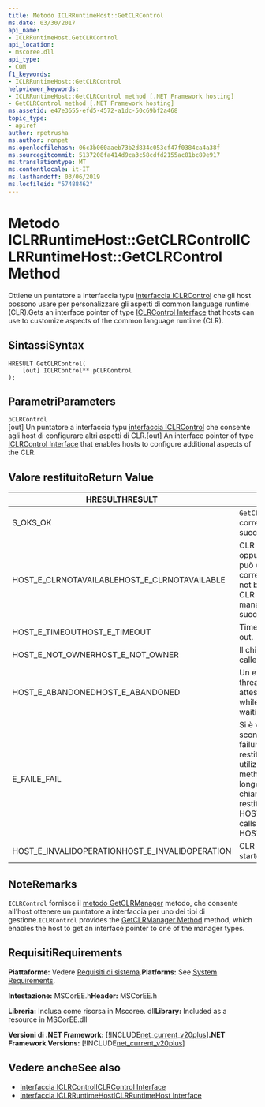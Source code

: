 ```yaml
---
title: Metodo ICLRRuntimeHost::GetCLRControl
ms.date: 03/30/2017
api_name:
- ICLRRuntimeHost.GetCLRControl
api_location:
- mscoree.dll
api_type:
- COM
f1_keywords:
- ICLRRuntimeHost::GetCLRControl
helpviewer_keywords:
- ICLRRuntimeHost::GetCLRControl method [.NET Framework hosting]
- GetCLRControl method [.NET Framework hosting]
ms.assetid: e47e3655-efd5-4572-a1dc-50c69bf2a468
topic_type:
- apiref
author: rpetrusha
ms.author: ronpet
ms.openlocfilehash: 06c3b060aaeb73b2d834c053cf47f0384ca4a38f
ms.sourcegitcommit: 5137208fa414d9ca3c58cdfd2155ac81bc89e917
ms.translationtype: MT
ms.contentlocale: it-IT
ms.lasthandoff: 03/06/2019
ms.locfileid: "57488462"
---
```

# <a name="iclrruntimehostgetclrcontrol-method"></a><span data-ttu-id="8eaa1-102">Metodo ICLRRuntimeHost::GetCLRControl</span><span class="sxs-lookup"><span data-stu-id="8eaa1-102">ICLRRuntimeHost::GetCLRControl Method</span></span>
<span data-ttu-id="8eaa1-103">Ottiene un puntatore a interfaccia typu [interfaccia ICLRControl](../../../../docs/framework/unmanaged-api/hosting/iclrcontrol-interface.md) che gli host possono usare per personalizzare gli aspetti di common language runtime (CLR).</span><span class="sxs-lookup"><span data-stu-id="8eaa1-103">Gets an interface pointer of type [ICLRControl Interface](../../../../docs/framework/unmanaged-api/hosting/iclrcontrol-interface.md) that hosts can use to customize aspects of the common language runtime (CLR).</span></span>  
  
## <a name="syntax"></a><span data-ttu-id="8eaa1-104">Sintassi</span><span class="sxs-lookup"><span data-stu-id="8eaa1-104">Syntax</span></span>  
  
```  
HRESULT GetCLRControl(  
    [out] ICLRControl** pCLRControl  
);  
```  
  
## <a name="parameters"></a><span data-ttu-id="8eaa1-105">Parametri</span><span class="sxs-lookup"><span data-stu-id="8eaa1-105">Parameters</span></span>  
 `pCLRControl`  
 <span data-ttu-id="8eaa1-106">[out] Un puntatore a interfaccia typu [interfaccia ICLRControl](../../../../docs/framework/unmanaged-api/hosting/iclrcontrol-interface.md) che consente agli host di configurare altri aspetti di CLR.</span><span class="sxs-lookup"><span data-stu-id="8eaa1-106">[out] An interface pointer of type [ICLRControl Interface](../../../../docs/framework/unmanaged-api/hosting/iclrcontrol-interface.md) that enables hosts to configure additional aspects of the CLR.</span></span>  
  
## <a name="return-value"></a><span data-ttu-id="8eaa1-107">Valore restituito</span><span class="sxs-lookup"><span data-stu-id="8eaa1-107">Return Value</span></span>  
  
|<span data-ttu-id="8eaa1-108">HRESULT</span><span class="sxs-lookup"><span data-stu-id="8eaa1-108">HRESULT</span></span>|<span data-ttu-id="8eaa1-109">Descrizione</span><span class="sxs-lookup"><span data-stu-id="8eaa1-109">Description</span></span>|  
|-------------|-----------------|  
|<span data-ttu-id="8eaa1-110">S_OK</span><span class="sxs-lookup"><span data-stu-id="8eaa1-110">S_OK</span></span>|<span data-ttu-id="8eaa1-111">`GetCLRControl` stato restituito correttamente.</span><span class="sxs-lookup"><span data-stu-id="8eaa1-111">`GetCLRControl` returned successfully.</span></span>|  
|<span data-ttu-id="8eaa1-112">HOST_E_CLRNOTAVAILABLE</span><span class="sxs-lookup"><span data-stu-id="8eaa1-112">HOST_E_CLRNOTAVAILABLE</span></span>|<span data-ttu-id="8eaa1-113">CLR non è stato caricato in un processo oppure si trova in uno stato in cui non può eseguire codice gestito o elaborare correttamente la chiamata.</span><span class="sxs-lookup"><span data-stu-id="8eaa1-113">The CLR has not been loaded into a process, or the CLR is in a state in which it cannot run managed code or process the call successfully.</span></span>|  
|<span data-ttu-id="8eaa1-114">HOST_E_TIMEOUT</span><span class="sxs-lookup"><span data-stu-id="8eaa1-114">HOST_E_TIMEOUT</span></span>|<span data-ttu-id="8eaa1-115">Timeout della chiamata.</span><span class="sxs-lookup"><span data-stu-id="8eaa1-115">The call timed out.</span></span>|  
|<span data-ttu-id="8eaa1-116">HOST_E_NOT_OWNER</span><span class="sxs-lookup"><span data-stu-id="8eaa1-116">HOST_E_NOT_OWNER</span></span>|<span data-ttu-id="8eaa1-117">Il chiamante non possiede il blocco.</span><span class="sxs-lookup"><span data-stu-id="8eaa1-117">The caller does not own the lock.</span></span>|  
|<span data-ttu-id="8eaa1-118">HOST_E_ABANDONED</span><span class="sxs-lookup"><span data-stu-id="8eaa1-118">HOST_E_ABANDONED</span></span>|<span data-ttu-id="8eaa1-119">Un evento è stato annullato durante un thread bloccato o fiber è rimasta in attesa su di esso.</span><span class="sxs-lookup"><span data-stu-id="8eaa1-119">An event was canceled while a blocked thread or fiber was waiting on it.</span></span>|  
|<span data-ttu-id="8eaa1-120">E_FAIL</span><span class="sxs-lookup"><span data-stu-id="8eaa1-120">E_FAIL</span></span>|<span data-ttu-id="8eaa1-121">Si è verificato un errore irreversibile sconosciuto.</span><span class="sxs-lookup"><span data-stu-id="8eaa1-121">An unknown catastrophic failure occurred.</span></span> <span data-ttu-id="8eaa1-122">Se un metodo viene restituito E_FAIL, CLR non è più utilizzabile all'interno del processo.</span><span class="sxs-lookup"><span data-stu-id="8eaa1-122">If a method returns E_FAIL, the CLR is no longer usable within the process.</span></span> <span data-ttu-id="8eaa1-123">Le chiamate successive ai metodi di hosting restituiranno HOST_E_CLRNOTAVAILABLE.</span><span class="sxs-lookup"><span data-stu-id="8eaa1-123">Subsequent calls to hosting methods return HOST_E_CLRNOTAVAILABLE.</span></span>|  
|<span data-ttu-id="8eaa1-124">HOST_E_INVALIDOPERATION</span><span class="sxs-lookup"><span data-stu-id="8eaa1-124">HOST_E_INVALIDOPERATION</span></span>|<span data-ttu-id="8eaa1-125">CLR è già avviata.</span><span class="sxs-lookup"><span data-stu-id="8eaa1-125">The CLR has already started.</span></span>|  
  
## <a name="remarks"></a><span data-ttu-id="8eaa1-126">Note</span><span class="sxs-lookup"><span data-stu-id="8eaa1-126">Remarks</span></span>  
 <span data-ttu-id="8eaa1-127">`ICLRControl` fornisce il [metodo GetCLRManager](../../../../docs/framework/unmanaged-api/hosting/iclrcontrol-getclrmanager-method.md) metodo, che consente all'host ottenere un puntatore a interfaccia per uno dei tipi di gestione.</span><span class="sxs-lookup"><span data-stu-id="8eaa1-127">`ICLRControl` provides the [GetCLRManager Method](../../../../docs/framework/unmanaged-api/hosting/iclrcontrol-getclrmanager-method.md) method, which enables the host to get an interface pointer to one of the manager types.</span></span>  
  
## <a name="requirements"></a><span data-ttu-id="8eaa1-128">Requisiti</span><span class="sxs-lookup"><span data-stu-id="8eaa1-128">Requirements</span></span>  
 <span data-ttu-id="8eaa1-129">**Piattaforme:** Vedere [Requisiti di sistema](../../../../docs/framework/get-started/system-requirements.md).</span><span class="sxs-lookup"><span data-stu-id="8eaa1-129">**Platforms:** See [System Requirements](../../../../docs/framework/get-started/system-requirements.md).</span></span>  
  
 <span data-ttu-id="8eaa1-130">**Intestazione:** MSCorEE.h</span><span class="sxs-lookup"><span data-stu-id="8eaa1-130">**Header:** MSCorEE.h</span></span>  
  
 <span data-ttu-id="8eaa1-131">**Libreria:** Inclusa come risorsa in Mscoree. dll</span><span class="sxs-lookup"><span data-stu-id="8eaa1-131">**Library:** Included as a resource in MSCorEE.dll</span></span>  
  
 <span data-ttu-id="8eaa1-132">**Versioni di .NET Framework:** [!INCLUDE[net_current_v20plus](../../../../includes/net-current-v20plus-md.md)]</span><span class="sxs-lookup"><span data-stu-id="8eaa1-132">**.NET Framework Versions:** [!INCLUDE[net_current_v20plus](../../../../includes/net-current-v20plus-md.md)]</span></span>  
  
## <a name="see-also"></a><span data-ttu-id="8eaa1-133">Vedere anche</span><span class="sxs-lookup"><span data-stu-id="8eaa1-133">See also</span></span>
- [<span data-ttu-id="8eaa1-134">Interfaccia ICLRControl</span><span class="sxs-lookup"><span data-stu-id="8eaa1-134">ICLRControl Interface</span></span>](../../../../docs/framework/unmanaged-api/hosting/iclrcontrol-interface.md)
- [<span data-ttu-id="8eaa1-135">Interfaccia ICLRRuntimeHost</span><span class="sxs-lookup"><span data-stu-id="8eaa1-135">ICLRRuntimeHost Interface</span></span>](../../../../docs/framework/unmanaged-api/hosting/iclrruntimehost-interface.md)
